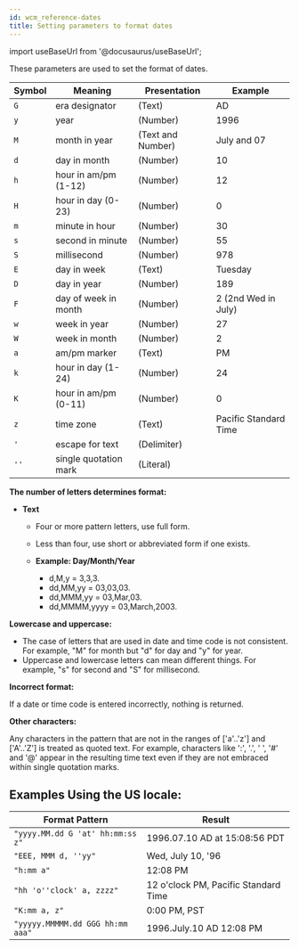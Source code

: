```yaml
---
id: wcm_reference-dates
title: Setting parameters to format dates
---
```

import useBaseUrl from '@docusaurus/useBaseUrl';



These parameters are used to set the format of dates.

|Symbol|Meaning|Presentation|Example|
|------|-------|------------|-------|
|`G`|era designator|\(Text\)|AD|
|`y`|year|\(Number\)|1996|
|`M`|month in year|\(Text and Number\)|July and 07|
|`d`|day in month|\(Number\)|10|
|`h`|hour in am/pm \(1-12\)|\(Number\)|12|
|`H`|hour in day \(0-23\)|\(Number\)|0|
|`m`|minute in hour|\(Number\)|30|
|`s`|second in minute|\(Number\)|55|
|`S`|millisecond|\(Number\)|978|
|`E`|day in week|\(Text\)|Tuesday|
|`D`|day in year|\(Number\)|189|
|`F`|day of week in month|\(Number\)|2 \(2nd Wed in July\)|
|`w`|week in year|\(Number\)|27|
|`W`|week in month|\(Number\)|2|
|`a`|am/pm marker|\(Text\)|PM|
|`k`|hour in day \(1-24\)|\(Number\)|24|
|`K`|hour in am/pm \(0-11\)|\(Number\)|0|
|`z`|time zone|\(Text\)|Pacific Standard Time|
|`'`|escape for text|\(Delimiter\)| |
|`''`|single quotation mark|\(Literal\)| |

**The number of letters determines format:**

-   **Text**

    -   Four or more pattern letters, use full form.
    -   Less than four, use short or abbreviated form if one exists.
    -   **Example: Day/Month/Year**

        -   d,M,y = 3,3,3.
        -   dd,MM,yy = 03,03,03.
        -   dd,MMM,yy = 03,Mar,03.
        -   dd,MMMM,yyyy = 03,March,2003.

**Lowercase and uppercase:**

-   The case of letters that are used in date and time code is not consistent. For example, "M" for month but "d" for day and "y" for year.
-   Uppercase and lowercase letters can mean different things. For example, "s" for second and "S" for millisecond.

**Incorrect format:**

If a date or time code is entered incorrectly, nothing is returned.

**Other characters:**

Any characters in the pattern that are not in the ranges of \['a'..'z'\] and \['A'..'Z'\] is treated as quoted text. For example, characters like ':', '.', ' ', '\#' and '@' appear in the resulting time text even if they are not embraced within single quotation marks.

## Examples Using the US locale:

|Format Pattern|Result|
|--------------|------|
|`"yyyy.MM.dd G 'at' hh:mm:ss z"`|1996.07.10 AD at 15:08:56 PDT|
|`"EEE, MMM d, ''yy"`|Wed, July 10, '96|
|`"h:mm a"`|12:08 PM|
|`"hh 'o''clock' a, zzzz"`|12 o'clock PM, Pacific Standard Time|
|`"K:mm a, z"`|0:00 PM, PST|
|`"yyyyy.MMMMM.dd GGG hh:mm aaa"`|1996.July.10 AD 12:08 PM|

